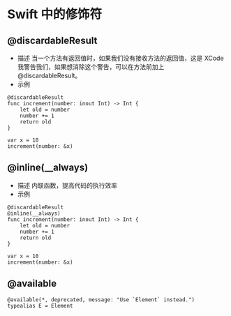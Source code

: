 # Swift 中的修饰符

## @discardableResult
- 描述
当一个方法有返回值时，如果我们没有接收方法的返回值，这是 XCode 我警告我们，如果想消除这个警告，可以在方法前加上 @discardableResult。
- 示例
```
@discardableResult
func increment(number: inout Int) -> Int {
    let old = number
    number += 1
    return old
}

var x = 10
increment(number: &x)
```

## @inline(__always)
- 描述
内联函数，提高代码的执行效率
- 示例
```
@discardableResult
@inline(__always)
func increment(number: inout Int) -> Int {
    let old = number
    number += 1
    return old
}

var x = 10
increment(number: &x)
```

## @available
```
@available(*, deprecated, message: "Use `Element` instead.")
typealias E = Element
```